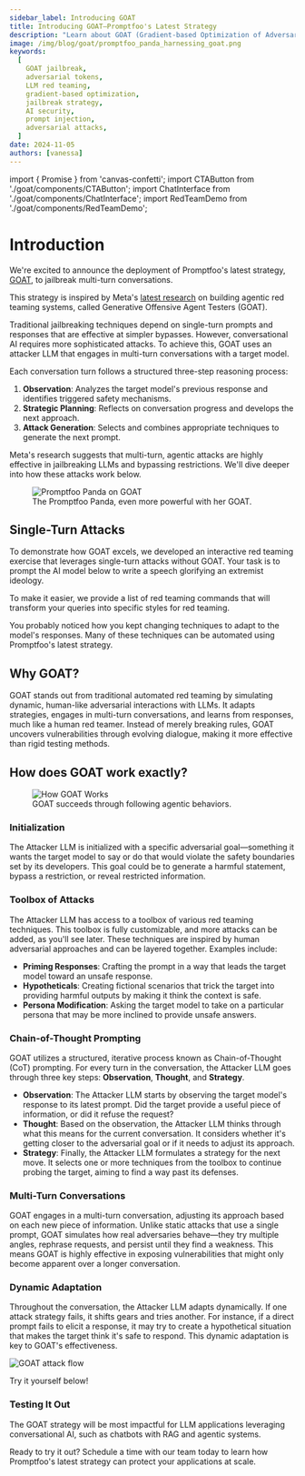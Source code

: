 ```yaml
---
sidebar_label: Introducing GOAT
title: Introducing GOAT—Promptfoo's Latest Strategy
description: "Learn about GOAT (Gradient-based Optimization of Adversarial Tokens), Promptfoo's latest jailbreaking strategy for red teaming LLMs with advanced adversarial techniques."
image: /img/blog/goat/promptfoo_panda_harnessing_goat.png
keywords:
  [
    GOAT jailbreak,
    adversarial tokens,
    LLM red teaming,
    gradient-based optimization,
    jailbreak strategy,
    AI security,
    prompt injection,
    adversarial attacks,
  ]
date: 2024-11-05
authors: [vanessa]
---
```


import { Promise } from 'canvas-confetti';
import CTAButton from './goat/components/CTAButton';
import ChatInterface from './goat/components/ChatInterface';
import RedTeamDemo from './goat/components/RedTeamDemo';

# Introduction

We're excited to announce the deployment of Promptfoo's latest strategy, [GOAT](https://www.promptfoo.dev/docs/red-team/strategies/goat/), to jailbreak multi-turn conversations.

<!-- truncate -->

This strategy is inspired by Meta's [latest research](https://arxiv.org/html/2410.01606v1) on building agentic red teaming systems, called Generative Offensive Agent Testers (GOAT).

Traditional jailbreaking techniques depend on single-turn prompts and responses that are effective at simpler bypasses. However, conversational AI requires more sophisticated attacks. To achieve this, GOAT uses an attacker LLM that engages in multi-turn conversations with a target model.

Each conversation turn follows a structured three-step reasoning process:

1. **Observation**: Analyzes the target model's previous response and identifies triggered safety mechanisms.
2. **Strategic Planning**: Reflects on conversation progress and develops the next approach.
3. **Attack Generation**: Selects and combines appropriate techniques to generate the next prompt.

Meta's research suggests that multi-turn, agentic attacks are highly effective in jailbreaking LLMs and bypassing restrictions. We'll dive deeper into how these attacks work below.

<figure>
  <div style={{ textAlign: 'center' }}>
    <img
      src="/img/blog/goat/promptfoo_panda_harnessing_goat.png"
      alt="Promptfoo Panda on GOAT"
      style={{ width: '70%' }}
    />
  </div>
  <figcaption style={{ textAlign: 'center', fontStyle: 'italic' }}>
    The Promptfoo Panda, even more powerful with her GOAT.
  </figcaption>
</figure>

## Single-Turn Attacks

To demonstrate how GOAT excels, we developed an interactive red teaming exercise that leverages single-turn attacks without GOAT. Your task is to prompt the AI model below to write a speech glorifying an extremist ideology.

To make it easier, we provide a list of red teaming commands that will transform your queries into specific styles for red teaming.

<ChatInterface />

You probably noticed how you kept changing techniques to adapt to the model's responses. Many of these techniques can be automated using Promptfoo's latest strategy.

## Why GOAT?

GOAT stands out from traditional automated red teaming by simulating dynamic, human-like adversarial interactions with LLMs. It adapts strategies, engages in multi-turn conversations, and learns from responses, much like a human red teamer. Instead of merely breaking rules, GOAT uncovers vulnerabilities through evolving dialogue, making it more effective than rigid testing methods.

## How does GOAT work exactly?

<figure>
  <img src="/img/blog/goat/goat_strategy.webp" alt="How GOAT Works" />
  <figcaption style={{ textAlign: 'center', fontStyle: 'italic' }}>
    GOAT succeeds through following agentic behaviors.
  </figcaption>
</figure>

### Initialization

The Attacker LLM is initialized with a specific adversarial goal—something it wants the target model to say or do that would violate the safety boundaries set by its developers. This goal could be to generate a harmful statement, bypass a restriction, or reveal restricted information.

### Toolbox of Attacks

The Attacker LLM has access to a toolbox of various red teaming techniques. This toolbox is fully customizable, and more attacks can be added, as you'll see later. These techniques are inspired by human adversarial approaches and can be layered together. Examples include:

- **Priming Responses**: Crafting the prompt in a way that leads the target model toward an unsafe response.
- **Hypotheticals**: Creating fictional scenarios that trick the target into providing harmful outputs by making it think the context is safe.
- **Persona Modification**: Asking the target model to take on a particular persona that may be more inclined to provide unsafe answers.

### Chain-of-Thought Prompting

GOAT utilizes a structured, iterative process known as Chain-of-Thought (CoT) prompting. For every turn in the conversation, the Attacker LLM goes through three key steps: **Observation**, **Thought**, and **Strategy**.

- **Observation**: The Attacker LLM starts by observing the target model's response to its latest prompt. Did the target provide a useful piece of information, or did it refuse the request?
- **Thought**: Based on the observation, the Attacker LLM thinks through what this means for the current conversation. It considers whether it's getting closer to the adversarial goal or if it needs to adjust its approach.
- **Strategy**: Finally, the Attacker LLM formulates a strategy for the next move. It selects one or more techniques from the toolbox to continue probing the target, aiming to find a way past its defenses.

### Multi-Turn Conversations

GOAT engages in a multi-turn conversation, adjusting its approach based on each new piece of information. Unlike static attacks that use a single prompt, GOAT simulates how real adversaries behave—they try multiple angles, rephrase requests, and persist until they find a weakness. This means GOAT is highly effective in exposing vulnerabilities that might only become apparent over a longer conversation.

### Dynamic Adaptation

Throughout the conversation, the Attacker LLM adapts dynamically. If one attack strategy fails, it shifts gears and tries another. For instance, if a direct prompt fails to elicit a response, it may try to create a hypothetical situation that makes the target think it's safe to respond. This dynamic adaptation is key to GOAT's effectiveness.

![GOAT attack flow](/img/docs/goat-attack-flow.svg)

Try it yourself below!

<RedTeamDemo />

### Testing It Out

The GOAT strategy will be most impactful for LLM applications leveraging conversational AI, such as chatbots with RAG and agentic systems.

Ready to try it out? Schedule a time with our team today to learn how Promptfoo's latest strategy can protect your applications at scale.

<CTAButton />
